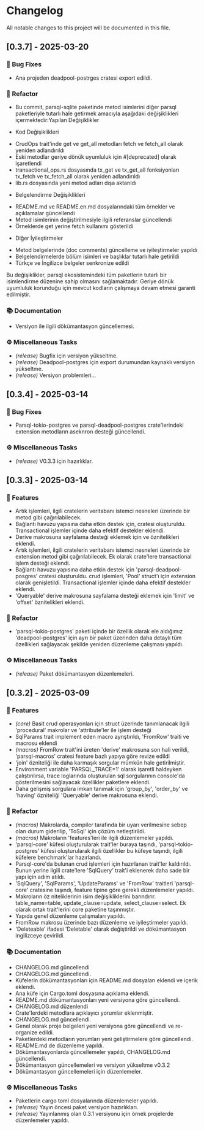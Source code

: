 # Changelog

All notable changes to this project will be documented in this file.

## [0.3.7] - 2025-03-20

### 🐛 Bug Fixes

- Ana projeden deadpool-postrges cratesi export edildi.

### 🚜 Refactor

- Bu commit, parsql-sqlite paketinde metod isimlerini diğer parsql paketleriyle tutarlı hale getirmek amacıyla aşağıdaki değişiklikleri içermektedir:Yapılan Değişiklikler

* Kod Değişiklikleri

- CrudOps trait'inde get ve get_all metodları fetch ve fetch_all olarak yeniden adlandırıldı
- Eski metodlar geriye dönük uyumluluk için #[deprecated] olarak işaretlendi
- transactional_ops.rs dosyasında tx_get ve tx_get_all fonksiyonları tx_fetch ve tx_fetch_all olarak yeniden adlandırıldı
- lib.rs dosyasında yeni metod adları dışa aktarıldı

* Belgelendirme Değişiklikleri

- README.md ve README.en.md dosyalarındaki tüm örnekler ve açıklamalar güncellendi
- Metod isimlerinin değiştirilmesiyle ilgili referanslar güncellendi
- Örneklerde get yerine fetch kullanımı gösterildi

* Diğer İyileştirmeler

- Metod belgelerinde (doc comments) güncelleme ve iyileştirmeler yapıldı
- Belgelendirmelerde bölüm isimleri ve başlıklar tutarlı hale getirildi
- Türkçe ve İngilizce belgeler senkronize edildi

Bu değişiklikler, parsql ekosistemindeki tüm paketlerin tutarlı bir isimlendirme düzenine sahip olmasını sağlamaktadır. Geriye dönük uyumluluk korunduğu için mevcut kodların çalışmaya devam etmesi garanti edilmiştir.

### 📚 Documentation

- Versiyon ile ilgili dökümantasyon güncellemesi.

### ⚙️ Miscellaneous Tasks

- *(release)* Bugfix için versiyon yükseltme.
- *(release)* Deadpool-postgres için export durumundan kaynaklı versiyon yükseltme.
- *(release)* Versiyon problemleri...

## [0.3.4] - 2025-03-14

### 🐛 Bug Fixes

- Parsql-tokio-postgres ve parsql-deadpool-postgres crate'lerindeki extension metodların aseknron desteği güncellendi.

### ⚙️ Miscellaneous Tasks

- *(release)* V0.3.3 için hazırlıklar.

## [0.3.3] - 2025-03-14

### 🚀 Features

- Artık  işlemleri, ilgili cratelerin veritabanı istemci nesneleri üzerinde bir  metod gibi çağırılabilecek.
- Bağlantı havuzu yapısına daha etkin destek için,  cratesi oluşturuldu. Transactional işlemler içinde daha efektif destekler eklendi.
- Derive makrosuna sayfalama desteği eklemek için  ve  öznitelikleri eklendi.
- Artık  işlemleri, ilgili cratelerin veritabanı istemci nesneleri üzerinde bir extension metod gibi çağırılabilecek. Ek olarak crate'lere transactional işlem desteği eklendi.
- Bağlantı havuzu yapısına daha etkin destek için 'parsql-deadpool-posgres' cratesi oluşturuldu. crud işlemleri, 'Pool' struct'ı için extension olarak genişletildi. Transactional işlemler içinde daha efektif destekler eklendi.
- 'Queryable' derive makrosuna sayfalama desteği eklemek için 'limit' ve 'offset' öznitelikleri eklendi.

### 🚜 Refactor

- 'parsql-tokio-postgres' paketi içinde bir özellik olarak ele aldığımız 'deadpool-postgres' için ayrı bir paket üzerinden daha detaylı tüm özellikleri sağlayacak şekilde yeniden düzenleme çalışması yapıldı.

### ⚙️ Miscellaneous Tasks

- *(release)* Paket dökümantasyon düzenlemeleri.

## [0.3.2] - 2025-03-09

### 🚀 Features

- *(core)* Basit crud operasyonları için struct üzerinde tanımlanacak ilgili 'procedural' makrolar ve 'attribute'ler ile işlem desteği
- SqlParams trait implement eden macro ayrıştırıldı, 'FromRow' traiti ve macrosu eklendi
- *(macros)* FromRow trait'ini üreten 'derive' makrosuna son hali verildi, 'parsql-macros' cratesi feature bazlı yapıya göre revize edildi
- 'join' özniteliği ile daha karmaşık sorgular mümkün hale getirilmiştir.
- Environment variable 'PARSQL_TRACE=1' olarak işaretli haldeyken çalıştırılırsa, trace loglarında oluşturulan sql sorgularının console'da gösterilmesini sağlayacak özellikler paketlere eklendi.
- Daha gelişmiş sorgulara imkan tanımak için 'group_by', 'order_by' ve 'having' özniteliği 'Queryable' derive makrosuna eklendi.

### 🚜 Refactor

- *(macros)* Makrolarda, compiler tarafında bir uyarı verilmesine sebep olan durum giderilip, 'ToSql' için çözüm netleştirildi.
- *(macros)* Makroların 'features'leri ile ilgili düzenlemeler yapıldı.
- 'parsql-core' küfesi oluşturularak trait'ler buraya taşındı, 'parsql-tokio-postgres' küfesi oluşturularak ilgili özellikler bu küfeye taşındı, ilgili küfelere benchmark'lar hazırlandı.
- Parsql-core'da bulunan crud işlemleri için hazırlanan trait'ler kaldırıldı. Bunun yerine ilgili crate'lere 'SqlQuery' trait'i eklenerek daha sade bir yapı için adım atıldı.
- 'SqlQuery', 'SqlParams', 'UpdateParams' ve 'FromRow' traitleri 'parsql-core' cratesine taşındı, feature tipine göre gerekli düzenlemeler yapıldı.
- Makroların öz niteliklerinin isim değişikliklerini barındırır. table_name=table, update_clause=update, select_clause=select. Ek olarak ortak trait'lerini core paketine taşınmıştır.
- Yapıda genel düzenleme çalışmaları yapıldı.
- FromRow makrosu üzerinde bazı düzenleme ve iyileştirmeler yapıldı.
- 'Deleteable' ifadesi 'Deletable' olarak değiştirildi ve dökümantasyon ingilizceye çevirildi.

### 📚 Documentation

- CHANGELOG.md güncellendi
- CHANGELOG.md güncellendi.
- Küfelerin dökümantasyonları için README.md dosyaları eklendi ve içerik eklendi.
- Ana küfe için Cargo.toml dosyasına açıklama eklendi.
- README.md dökümantasyonları yeni versiyona göre güncellendi.
- CHANGELOG.md düzenlendi
- Crate'lerdeki metodlara açıklayıcı yorumlar eklenmiştir.
- CHANGELOG.md güncellendi.
- Genel olarak proje belgeleri yeni versiyona göre güncellendi ve re-organize edildi.
- Paketlerdeki metodların yorumları yeni geliştirmelere göre güncellendi.
- README.md de düzenleme yapıldı.
- Dökümantasyonlarda güncellemeler yapıldı, CHANGELOG.md güncellendi.
- Dökümantasyon güncellemeleri ve versiyon yükseltme v0.3.2
- Dökümantasyon güncellemeleri için düzenlemeler.

### ⚙️ Miscellaneous Tasks

- Paketlerin cargo toml dosyalarında düzenlemeler yapıldı.
- *(release)* Yayın öncesi paket versiyon hazırlıkları.
- *(release)* Yayınlanmış olan 0.3.1 versiyonu için örnek projelerde düzenlemeler yapıldı.

<!-- generated by git-cliff -->
